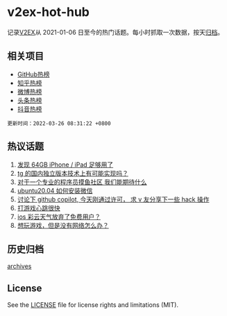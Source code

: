 # v2ex-hot-hub

 记录[V2EX](https://www.v2ex.com/)从 2021-01-06 日至今的热门话题。每小时抓取一次数据，按天[归档](archives)。
 
 ## 相关项目

- [GitHub热榜](https://github.com/snaildev/github-hot-hub)
- [知乎热榜](https://github.com/snaildev/zhihu-hot-hub)
- [微博热榜](https://github.com/snaildev/weibo-hot-hub)
- [头条热榜](https://github.com/snaildev/toutiao-hot-hub)
- [抖音热榜](https://github.com/snaildev/douyin-hot-hub)


 `更新时间：2022-03-26 08:31:22 +0800`

## 热议话题

1. [发现 64GB iPhone / iPad 足够用了](https://www.v2ex.com/t/842826)
1. [tg 的国内独立版本技术上有可能实现吗？](https://www.v2ex.com/t/842799)
1. [对于一个专业的程序员摸鱼社区 我们能期待什么](https://www.v2ex.com/t/842802)
1. [ubuntu20.04 如何安装微信](https://www.v2ex.com/t/842818)
1. [讨论下 github copilot, 今天刚通过许可， 求 v 友分享下一些 hack 操作](https://www.v2ex.com/t/842780)
1. [打游戏心跳很快](https://www.v2ex.com/t/842861)
1. [ios 彩云天气放弃了免费用户？](https://www.v2ex.com/t/842823)
1. [想玩游戏，但是没有网络怎么办？](https://www.v2ex.com/t/842759)

## 历史归档

[archives](archives)

## License

See the [LICENSE](LICENSE) file for license rights and limitations (MIT).
